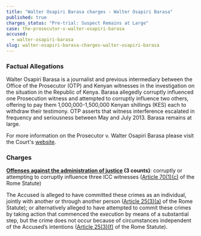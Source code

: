 ```yaml
---
title: "Walter Osapiri Barasa charges - Walter Osapiri Barasa"
published: true
charges_status: "Pre-trial: Suspect Remains at Large"
case: the-prosecutor-v-walter-osapiri-barasa
accused:
  - walter-osapiri-barasa
slug: walter-osapiri-barasa-charges-walter-osapiri-barasa
---
```


### Factual Allegations

Walter Osapiri Barasa is a journalist and previous intermediary between the Office of the Prosecutor (OTP) and Kenyan witnesses in the investigation on the situation in the Republic of Kenya. Barasa allegedly corruptly influenced one Prosecution witness and attempted to corruptly influence two others, offering to pay them 1,000,000-1,500,000 Kenyan shillings (KES) each to withdraw their testimony. OTP asserts that witness interference escalated in frequency and seriousness between May and July 2013. Barasa remains at large.

For more information on the Prosecutor v. Walter Osapiri Barasa please visit the Court's [website](http://www.icc-cpi.int/en_menus/icc/situations%20and%20cases/situations/situation%20icc%200109/related%20cases/ICC-0109-0113/Pages/default.aspx).

### Charges

**[Offenses against the administration of justice](http://www.casematrixnetwork.org/case-m/klamberg-commentary/rome-statute/#c1243) (3 counts)**: corruptly or attempting to corruptly influence three ICC witnesses ([Article 70(1)(c)](http://www.casematrixnetwork.org/cmn-knowledge-hub/icc-commentary-clicc/commentary-rome-statute/commentary-rome-statute-part-6/#c3468) of the Rome Statute)

The Accused is alleged to have committed these crimes as an individual, jointly with another or through another person ([Article 25(3)(a)](http://www.casematrixnetwork.org/case-m/klamberg-commentary/rome-statute/#c1198) of the Rome Statute); or alternatively alleged to have attempted to commit these crimes by taking action that commenced the execution by means of a substantial step, but the crime does not occur because of circumstances independent of the Accused’s intentions ([Article 25(3)(f)](http://www.casematrixnetwork.org/case-m/klamberg-commentary/rome-statute/#c1198) of the Rome Statute).

